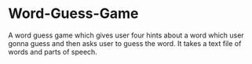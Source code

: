 # Word-Guess-Game
A word guess game which gives user four hints about a word which user gonna guess and then asks user to guess the word. 
It takes a text file of words and parts of speech.

